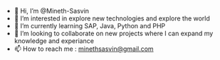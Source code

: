 - 👋 Hi, I’m @Mineth-Sasvin
- 👀 I’m interested in explore new technologies and explore the world
- 🌱 I’m currently learning SAP, Java, Python and PHP
- 💞️ I’m looking to collaborate on new projects where I can expand my knowledge and experiance 
- 📫 How to reach me : minethsasvin@gmail.com 

<!---
Mineth-Sasvin/Mineth-Sasvin is a ✨ special ✨ repository because its `README.md` (this file) appears on your GitHub profile.
You can click the Preview link to take a look at your changes.
--->
